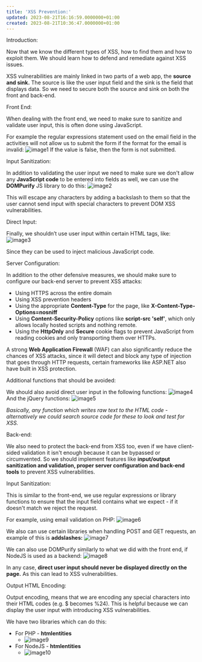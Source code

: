 ```yaml
---
title: 'XSS Prevention:'
updated: 2023-08-21T16:16:59.0000000+01:00
created: 2023-08-21T10:36:47.0000000+01:00
---
```


Introduction:

Now that we know the different types of XSS, how to find them and how to exploit them. We should learn how to defend and remediate against XSS issues.

XSS vulnerabilities are mainly linked in two parts of a web app, the **source and sink.** The source is like the user input field and the sink is the field that displays data. So we need to secure both the source and sink on both the front and back-end.

Front End:

When dealing with the front end, we need to make sure to sanitize and validate user input, this is often done using JavaScript.

For example the regular expressions statement used on the email field in the activities will not allow us to submit the form if the format for the email is invalid:
![image1](../../../../_resources/image1-197.png)
If the value is false, then the form is not submitted.

Input Sanitization:

In addition to validating the user input we need to make sure we don't allow any **JavaScript code** to be entered into fields as well, we can use the **DOMPurify** JS library to do this:
![image2](../../../../_resources/image2-163.png)

This will escape any characters by adding a backslash to them so that the user cannot send input with special characters to prevent DOM XSS vulnerabilities.

Direct Input:

Finally, we shouldn’t use user input within certain HTML tags, like:
![image3](../../../../_resources/image3-128.png)

Since they can be used to inject malicious JavaScript code.

Server Configuration:

In addition to the other defensive measures, we should make sure to configure our back-end server to prevent XSS attacks:

- Using HTTPS across the entire domain
- Using XSS prevention headers
- Using the appropriate **Content-Type** for the page, like **X-Content-Type-Options=nosniff**
- Using **Content-Security-Policy** options like **script-src 'self'**, which only allows locally hosted scripts and nothing remote.
- Using the **HttpOnly** and **Secure** cookie flags to prevent JavaScript from reading cookies and only transporting them over HTTPs.

A strong **Web Application Firewall** (WAF) can also significantly reduce the chances of XSS attacks, since it will detect and block any type of injection that goes through HTTP requests, certain frameworks like ASP.NET also have built in XSS protection.

Additional functions that should be avoided:

We should also avoid direct user input in the following functions:
![image4](../../../../_resources/image4-103.png)
And the jQuery functions:
![image5](../../../../_resources/image5-79.png)

*Basically, any function which writes raw text to the HTML code - alternatively we could search source code for these to look and test for XSS.*

Back-end:

We also need to protect the back-end from XSS too, even if we have client-sided validation it isn't enough because it can be bypassed or circumvented. So we should implement features like **input/output sanitization and validation, proper server configuration and back-end tools** to prevent XSS vulnerabilities.

Input Sanitization:

This is similar to the front-end, we use regular expressions or library functions to ensure that the input field contains what we expect - if it doesn't match we reject the request.

For example, using email validation on PHP:
![image6](../../../../_resources/image6-56.png)

We also can use certain libraries when handling POST and GET requests, an example of this is **addslashes:**
![image7](../../../../_resources/image7-49.png)

We can also use DOMPurify similarly to what we did with the front end, if NodeJS is used as a backend:
![image8](../../../../_resources/image8-42.png)

In any case, **direct user input should never be displayed directly on the page.** As this can lead to XSS vulnerabilities.

Output HTML Encoding:

Output encoding, means that we are encoding any special characters into their HTML codes (e.g. \$ becomes %24). This is helpful because we can display the user input with introducing XSS vulnerabilities.

We have two libraries which can do this:

- For PHP - **htmlentities**
  - ![image9](../../../../_resources/image9-35.png)
- For NodeJS - **htmlentities**
  - ![image10](../../../../_resources/image10-29.png)

